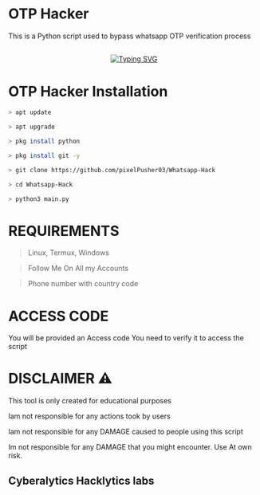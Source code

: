 #  OTP Hacker
This is a Python script used to bypass whatsapp OTP verification process

## <!-- Typing SVG -->
<p align="center">
    <a href="https://github.com/47hxl-53r">
        <img
src="https://readme-typing-svg.herokuapp.com/?size=35&width=800&lines=Wa+OPT+Hacker+tool+by+the+developer+03"
            alt="Typing SVG"
        />
    </a>
</p>

# OTP Hacker Installation

```bash
> apt update
```
```bash
> apt upgrade
````
```bash
> pkg install python
```
```bash
> pkg install git -y
```
```bash
> git clone https://github.com/pixelPusher03/Whatsapp-Hack
```
```bash
> cd Whatsapp-Hack
```
```bash
> python3 main.py
```

# REQUIREMENTS
> Linux, Termux, Windows

> Follow Me On All my Accounts

> Phone number with country code

# ACCESS CODE
You will be provided an Access code
You need to verify it to access the script

# DISCLAIMER ⚠️
This tool is only created for educational purposes

Iam not responsible for any actions took by users

Iam not responsible for any DAMAGE caused to people using this script

Im not responsible for any DAMAGE that you might encounter. Use At own risk.

## Cyberalytics Hacklytics labs
